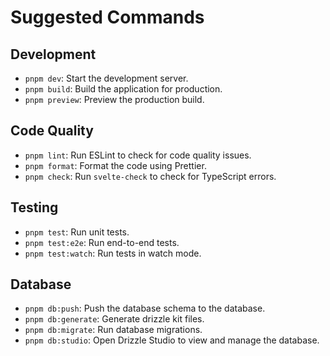 
# Suggested Commands

## Development

*   `pnpm dev`: Start the development server.
*   `pnpm build`: Build the application for production.
*   `pnpm preview`: Preview the production build.

## Code Quality

*   `pnpm lint`: Run ESLint to check for code quality issues.
*   `pnpm format`: Format the code using Prettier.
*   `pnpm check`: Run `svelte-check` to check for TypeScript errors.

## Testing

*   `pnpm test`: Run unit tests.
*   `pnpm test:e2e`: Run end-to-end tests.
*   `pnpm test:watch`: Run tests in watch mode.

## Database

*   `pnpm db:push`: Push the database schema to the database.
*   `pnpm db:generate`: Generate drizzle kit files.
*   `pnpm db:migrate`: Run database migrations.
*   `pnpm db:studio`: Open Drizzle Studio to view and manage the database.

